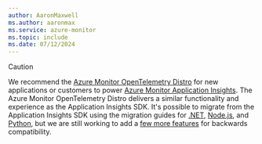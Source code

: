 ```yaml
---
author: AaronMaxwell
ms.author: aaronmax
ms.service: azure-monitor
ms.topic: include
ms.date: 07/12/2024
---
```


> [!CAUTION]
> We recommend the [Azure Monitor OpenTelemetry Distro](../opentelemetry-enable.md#enable-azure-monitor-opentelemetry-for-net-nodejs-python-and-java-applications) for new applications or customers to power [Azure Monitor Application Insights](../app-insights-overview.md). The Azure Monitor OpenTelemetry Distro delivers a similar functionality and experience as the Application Insights SDK. It's possible to migrate from the Application Insights SDK using the migration guides for [.NET](../opentelemetry-dotnet-migrate.md), [Node.js](../opentelemetry-nodejs-migrate.md), and [Python](../opentelemetry-python-opencensus-migrate.md), but we are still working to add a [few more features](../opentelemetry-help-support-feedback.md#whats-the-current-release-state-of-features-within-the-azure-monitor-opentelemetry-distro) for backwards compatibility.
